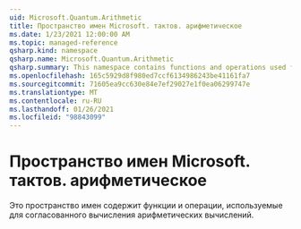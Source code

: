 ```yaml
---
uid: Microsoft.Quantum.Arithmetic
title: Пространство имен Microsoft. тактов. арифметическое
ms.date: 1/23/2021 12:00:00 AM
ms.topic: managed-reference
qsharp.kind: namespace
qsharp.name: Microsoft.Quantum.Arithmetic
qsharp.summary: This namespace contains functions and operations used for coherently computing arithmetic.
ms.openlocfilehash: 165c5929d8f980ed7ccf6134986243be41161fa7
ms.sourcegitcommit: 71605ea9cc630e84e7ef29027e1f0ea06299747e
ms.translationtype: MT
ms.contentlocale: ru-RU
ms.lasthandoff: 01/26/2021
ms.locfileid: "98843099"
---
```

# <a name="microsoftquantumarithmetic-namespace"></a>Пространство имен Microsoft. тактов. арифметическое

Это пространство имен содержит функции и операции, используемые для согласованного вычисления арифметических вычислений.

